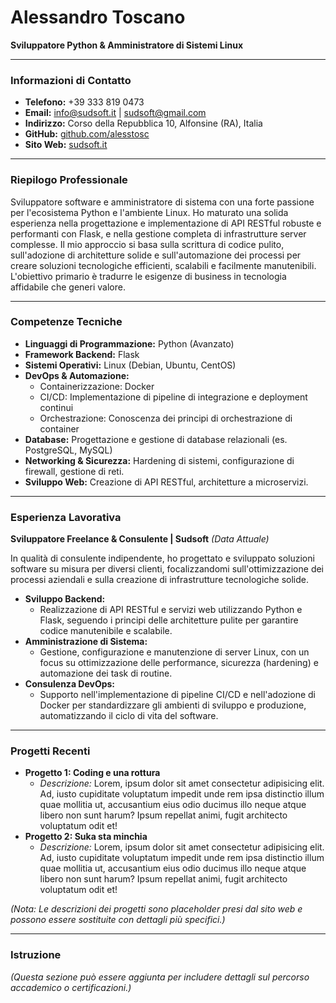 # Alessandro Toscano

**Sviluppatore Python & Amministratore di Sistemi Linux**

---

### Informazioni di Contatto

*   **Telefono:** +39 333 819 0473
*   **Email:** info@sudsoft.it | sudsoft@gmail.com
*   **Indirizzo:** Corso della Repubblica 10, Alfonsine (RA), Italia
*   **GitHub:** [github.com/alesstosc](https://www.github.com/alesstosc)
*   **Sito Web:** [sudsoft.it](http://sudsoft.it)

---

### Riepilogo Professionale

Sviluppatore software e amministratore di sistema con una forte passione per l'ecosistema Python e l'ambiente Linux. Ho maturato una solida esperienza nella progettazione e implementazione di API RESTful robuste e performanti con Flask, e nella gestione completa di infrastrutture server complesse. Il mio approccio si basa sulla scrittura di codice pulito, sull'adozione di architetture solide e sull'automazione dei processi per creare soluzioni tecnologiche efficienti, scalabili e facilmente manutenibili. L'obiettivo primario è tradurre le esigenze di business in tecnologia affidabile che generi valore.

---

### Competenze Tecniche

*   **Linguaggi di Programmazione:** Python (Avanzato)
*   **Framework Backend:** Flask
*   **Sistemi Operativi:** Linux (Debian, Ubuntu, CentOS)
*   **DevOps & Automazione:**
    *   Containerizzazione: Docker
    *   CI/CD: Implementazione di pipeline di integrazione e deployment continui
    *   Orchestrazione: Conoscenza dei principi di orchestrazione di container
*   **Database:** Progettazione e gestione di database relazionali (es. PostgreSQL, MySQL)
*   **Networking & Sicurezza:** Hardening di sistemi, configurazione di firewall, gestione di reti.
*   **Sviluppo Web:** Creazione di API RESTful, architetture a microservizi.

---

### Esperienza Lavorativa

**Sviluppatore Freelance & Consulente | Sudsoft**
*(Data Attuale)*

In qualità di consulente indipendente, ho progettato e sviluppato soluzioni software su misura per diversi clienti, focalizzandomi sull'ottimizzazione dei processi aziendali e sulla creazione di infrastrutture tecnologiche solide.

*   **Sviluppo Backend:**
    *   Realizzazione di API RESTful e servizi web utilizzando Python e Flask, seguendo i principi delle architetture pulite per garantire codice manutenibile e scalabile.
*   **Amministrazione di Sistema:**
    *   Gestione, configurazione e manutenzione di server Linux, con un focus su ottimizzazione delle performance, sicurezza (hardening) e automazione dei task di routine.
*   **Consulenza DevOps:**
    *   Supporto nell'implementazione di pipeline CI/CD e nell'adozione di Docker per standardizzare gli ambienti di sviluppo e produzione, automatizzando il ciclo di vita del software.

---

### Progetti Recenti

*   **Progetto 1: Coding e una rottura**
    *   *Descrizione:* Lorem, ipsum dolor sit amet consectetur adipisicing elit. Ad, iusto cupiditate voluptatum impedit unde rem ipsa distinctio illum quae mollitia ut, accusantium eius odio ducimus illo neque atque libero non sunt harum? Ipsum repellat animi, fugit architecto voluptatum odit et!
*   **Progetto 2: Suka sta minchia**
    *   *Descrizione:* Lorem, ipsum dolor sit amet consectetur adipisicing elit. Ad, iusto cupiditate voluptatum impedit unde rem ipsa distinctio illum quae mollitia ut, accusantium eius odio ducimus illo neque atque libero non sunt harum? Ipsum repellat animi, fugit architecto voluptatum odit et!

*(Nota: Le descrizioni dei progetti sono placeholder presi dal sito web e possono essere sostituite con dettagli più specifici.)*

---

### Istruzione

*(Questa sezione può essere aggiunta per includere dettagli sul percorso accademico o certificazioni.)*
